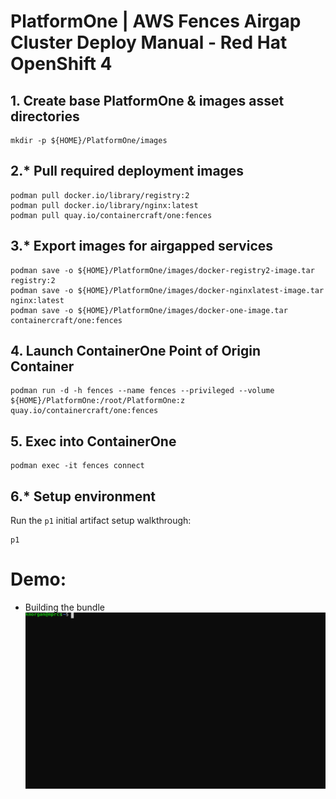 # PlatformOne | AWS Fences Airgap Cluster Deploy Manual - Red Hat OpenShift 4

## 1. Create base PlatformOne & images asset directories
```
mkdir -p ${HOME}/PlatformOne/images
```
## 2.\* Pull required deployment images    
```
podman pull docker.io/library/registry:2 
podman pull docker.io/library/nginx:latest 
podman pull quay.io/containercraft/one:fences
```
## 3.\* Export images for airgapped services
```
podman save -o ${HOME}/PlatformOne/images/docker-registry2-image.tar     registry:2 
podman save -o ${HOME}/PlatformOne/images/docker-nginxlatest-image.tar   nginx:latest
podman save -o ${HOME}/PlatformOne/images/docker-one-image.tar containercraft/one:fences
```
## 4. Launch ContainerOne Point of Origin Container
```
podman run -d -h fences --name fences --privileged --volume ${HOME}/PlatformOne:/root/PlatformOne:z quay.io/containercraft/one:fences
```
## 5. Exec into ContainerOne
```
podman exec -it fences connect
```
## 6.\* Setup environment

Run the `p1` initial artifact setup walkthrough:
```
p1
```

# Demo:
  - Building the bundle
![bundle](./bundle.svg)
